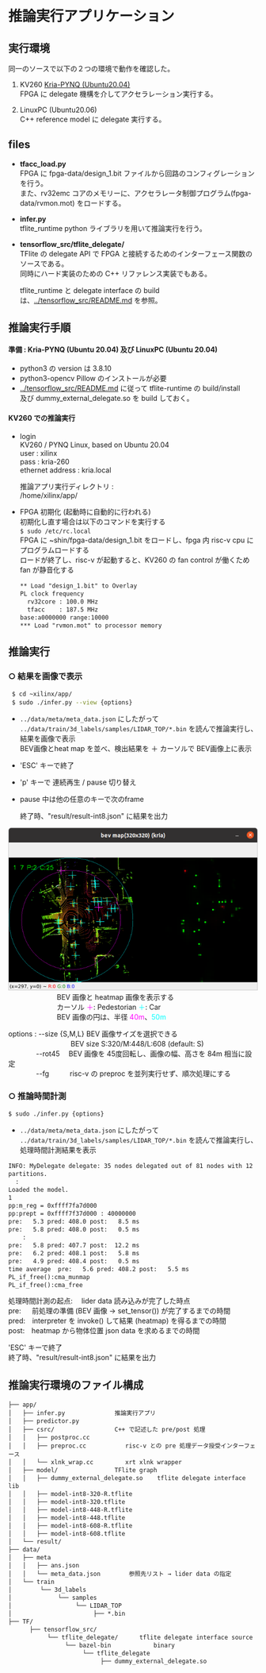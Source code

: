
# 推論実行アプリケーション

## 実行環境

同一のソースで以下の２つの環境で動作を確認した。  

1. KV260 [Kria-PYNQ (Ubuntu20.04)](https://github.com/Xilinx/Kria-PYNQ)  
   FPGA に delegate 機構を介してアクセラレーション実行する。  

2. LinuxPC (Ubuntu20.06)  
   C++ reference model に delegate 実行する。  

## files

- **tfacc_load.py**  
  FPGA に fpga-data/design_1.bit ファイルから回路のコンフィグレーションを行う。  
  また、rv32emc コアのメモリーに、アクセラレータ制御プログラム(fpga-data/rvmon.mot) をロードする。  
- **infer.py**  
  tflite_runtime python ライブラリを用いて推論実行を行う。   
- **tensorflow_src/tflite_delegate/**  
  TFlite の delegate API で FPGA と接続するためのインターフェース関数のソースである。  
同時にハード実装のための C++ リファレンス実装でもある。  

  tflite_runtime と delegate interface の build は、[../tensorflow_src/README.md](../tensorflow_src/README.md) を参照。  


## 推論実行手順

#### 準備 : Kria-PYNQ (Ubuntu 20.04) 及び LinuxPC (Ubuntu 20.04)  
   - python3 の version は 3.8.10 
   - python3-opencv Pillow のインストールが必要  
   - [../tensorflow_src/README.md](../tensorflow_src/README.md) に従って tflite-runtime の build/install  
    及び dummy_external_delegate.so を build しておく。  

#### KV260 での推論実行

- login  
  KV260 / PYNQ Linux, based on Ubuntu 20.04  
  user : xilinx  
  pass : kria-260  
  ethernet address : kria.local  

  推論アプリ実行ディレクトリ :  
   /home/xilinx/app/  

- FPGA 初期化 (起動時に自動的に行われる)  
  初期化し直す場合は以下のコマンドを実行する  
  `$ sudo /etc/rc.local`  
  FPGA に ~shin/fpga-data/design_1.bit をロードし、fpga 内 risc-v cpu にプログラムロードする  
  ロードが終了し、risc-v が起動すると、KV260 の fan control が働くため fan が静音化する  
  ```
  ** Load "design_1.bit" to Overlay
  PL clock frequency
    rv32core : 100.0 MHz
    tfacc    : 187.5 MHz
  base:a0000000 range:10000
  *** Load "rvmon.mot" to processor memory
  ```

## 推論実行  

### ○ 結果を画像で表示  

  ```bash
   $ cd ~xilinx/app/
   $ sudo ./infer.py --view {options}
  ```
  - `../data/meta/meta_data.json` にしたがって `../data/train/3d_labels/samples/LIDAR_TOP/*.bin` を読んで推論実行し、結果を画像で表示  
   BEV画像とheat map を並べ、検出結果を ＋ カーソルで BEV画像上に表示  

  - 'ESC' キーで終了  
  - 'p' キーで 連続再生 / pause 切り替え  
  - pause 中は他の任意のキーで次のframe  

    終了時、"result/result-int8.json" に結果を出力

  ![表示例](bev-capture.png)  
  　　　　　　　BEV 画像と heatmap 画像を表示する  
  　　　　　　　カーソル <span style="color:magenta;">＋</span>: Pedestorian <span style="color:cyan;">＋</span>: Car  
  　　　　　　　BEV 画像の円は、半径 <span style="color:magenta;">40m</span>、<span style="color:cyan;">50m</span>  

  options : --size {S,M,L}  BEV 画像サイズを選択できる  
    　　　　　　　　　BEV size S:320/M:448/L:608 (default: S)  
    　　　　--rot45 　BEV 画像を 45度回転し、画像の幅、高さを 84m 相当に設定  
    　　　　--fg　　　risc-v の preproc を並列実行せず、順次処理にする  


### ○ 推論時間計測  
  ```bash
  $ sudo ./infer.py {options}
  ```
  - `../data/meta/meta_data.json` にしたがって `../data/train/3d_labels/samples/LIDAR_TOP/*.bin` を読んで推論実行し、処理時間計測結果を表示  
  ```
  INFO: MyDelegate delegate: 35 nodes delegated out of 81 nodes with 12 partitions.
    :
  Loaded the model.   
  1
  pp:m_reg = 0xffff7fa7d000
  pp:prept = 0xffff7f37d000 : 40000000
  pre:   5.3 pred: 408.0 post:   8.5 ms
  pre:   5.8 pred: 408.0 post:   0.5 ms
      :
  pre:   5.8 pred: 407.7 post:  12.2 ms
  pre:   6.2 pred: 408.1 post:   5.8 ms
  pre:   4.9 pred: 408.4 post:   0.5 ms
  time average  pre:   5.6 pred: 408.2 post:   5.5 ms
  PL_if_free():cma_munmap
  PL_if_free():cma_free
  ```
  処理時間計測の起点: 　lider data 読み込みが完了した時点  
  pre: 　 前処理の準備 (BEV 画像 → set_tensor()) が完了するまでの時間   
  pred:　interpreter を invoke() して結果 (heatmap) を得るまでの時間  
  post:　heatmap から物体位置 json data を求めるまでの時間

  'ESC' キーで終了  
  終了時、"result/result-int8.json" に結果を出力


## 推論実行環境のファイル構成
```
├── app/
│   ├── infer.py              推論実行アプリ
│   ├── predictor.py
│   ├── csrc/                 C++ で記述した pre/post 処理
│   │   ├── postproc.cc
│   │   ├── preproc.cc           risc-v との pre 処理データ授受インターフェース
│   │   └── xlnk_wrap.cc         xrt xlnk wrapper
│   ├── model/                TFlite graph
│   │   ├── dummy_external_delegate.so    tflite delegate interface lib
│   │   ├── model-int8-320-R.tflite
│   │   ├── model-int8-320.tflite
│   │   ├── model-int8-448-R.tflite
│   │   ├── model-int8-448.tflite
│   │   ├── model-int8-608-R.tflite
│   │   ├── model-int8-608.tflite
│   └── result/
├── data/
│   ├── meta
│   │   ├── ans.json
│   │   └── meta_data.json        参照先リスト → lider data の指定
│   └── train
│        └── 3d_labels
│             └── samples
│                  └── LIDAR_TOP   
│                       ├── *.bin   
├── TF/
      ├── tensorflow_src/  
           └── tflite_delegate/      tflite delegate interface source
                └── bazel-bin            binary
                     └── tflite_delegate
                          ├── dummy_external_delegate.so
```


